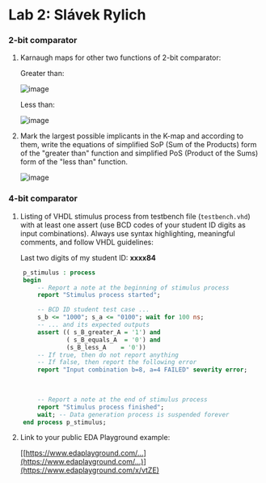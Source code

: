 # Lab 2: Slávek Rylich

### 2-bit comparator

1. Karnaugh maps for other two functions of 2-bit comparator:

   Greater than:

   ![image](https://user-images.githubusercontent.com/124887798/220182534-9854779a-64fc-4dba-bcb0-ff822e3272da.png)

   Less than:

   ![image](https://user-images.githubusercontent.com/124887798/220182575-1536d086-4220-4d46-b67d-8c4a1eec617a.png)

2. Mark the largest possible implicants in the K-map and according to them, write the equations of simplified SoP (Sum of the Products) form of the "greater than" function and simplified PoS (Product of the Sums) form of the "less than" function.

   ![image](https://user-images.githubusercontent.com/124887798/220182696-4b1ad189-884c-4f09-b2cd-2e0fe59f6c9f.png)

### 4-bit comparator

1. Listing of VHDL stimulus process from testbench file (`testbench.vhd`) with at least one assert (use BCD codes of your student ID digits as input combinations). Always use syntax highlighting, meaningful comments, and follow VHDL guidelines:

   Last two digits of my student ID: **xxxx84**

```vhdl
    p_stimulus : process
    begin
        -- Report a note at the beginning of stimulus process
        report "Stimulus process started";

        -- BCD ID student test case ...
        s_b <= "1000"; s_a <= "0100"; wait for 100 ns;
        -- ... and its expected outputs
        assert (( s_B_greater_A = '1') and
                ( s_B_equals_A  = '0') and
                (s_B_less_A    = '0'))
        -- If true, then do not report anything
        -- If false, then report the following error
        report "Input combination b=8, a=4 FAILED" severity error;
        
        

        -- Report a note at the end of stimulus process
        report "Stimulus process finished";
        wait; -- Data generation process is suspended forever
    end process p_stimulus;
```

2. Link to your public EDA Playground example:

   [[https://www.edaplayground.com/...](https://www.edaplayground.com/...)](https://www.edaplayground.com/x/vtZE)
